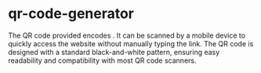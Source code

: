 # qr-code-generator
The QR code provided encodes . It can be scanned by a mobile device to quickly access the website without manually typing the link. The QR code is designed with a standard black-and-white pattern, ensuring easy readability and compatibility with most QR code scanners.
